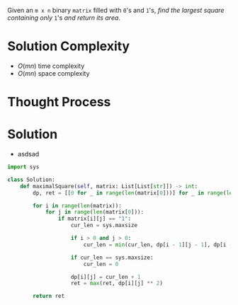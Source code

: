 Given an `m x n` binary `matrix` filled with `0`'s and `1`'s, _find the largest square containing only_ `1`'s _and return its area_.
# Solution Complexity
- $O(mn)$ time complexity
- $O(mn)$ space complexity
# Thought Process
# Solution
- asdsad
```Python
import sys

class Solution:
	def maximalSquare(self, matrix: List[List[str]]) -> int:
		dp, ret = [[0 for _ in range(len(matrix[0]))] for _ in range(len(matrix))], 0

		for i in range(len(matrix)):
			for j in range(len(matrix[0])):
				if matrix[i][j] == "1":
					cur_len = sys.maxsize

					if i > 0 and j > 0:
						cur_len = min(cur_len, dp[i - 1][j - 1], dp[i - 1][j], dp[i][j - 1])

					if cur_len == sys.maxsize:
						cur_len = 0

					dp[i][j] = cur_len + 1
					ret = max(ret, dp[i][j] ** 2)

		return ret
```